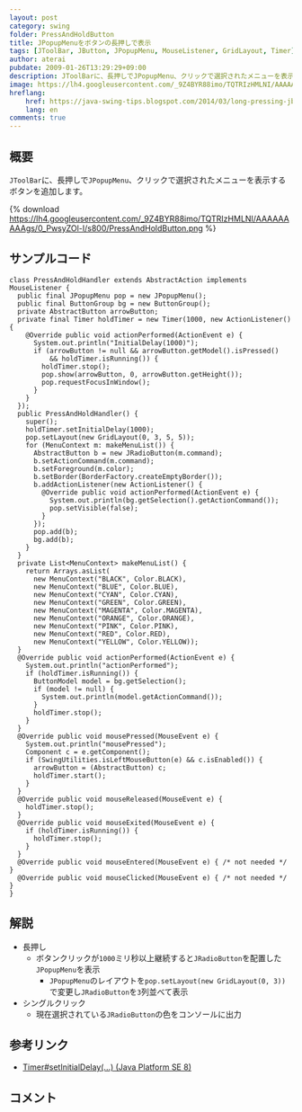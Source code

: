 ```yaml
---
layout: post
category: swing
folder: PressAndHoldButton
title: JPopupMenuをボタンの長押しで表示
tags: [JToolBar, JButton, JPopupMenu, MouseListener, GridLayout, Timer]
author: aterai
pubdate: 2009-01-26T13:29:29+09:00
description: JToolBarに、長押しでJPopupMenu、クリックで選択されたメニューを表示するボタンを追加します。
image: https://lh4.googleusercontent.com/_9Z4BYR88imo/TQTRIzHMLNI/AAAAAAAAAgs/0_PwsyZOl-I/s800/PressAndHoldButton.png
hreflang:
    href: https://java-swing-tips.blogspot.com/2014/03/long-pressing-jbutton-to-get-jpopupmenu.html
    lang: en
comments: true
---
```

## 概要
`JToolBar`に、長押しで`JPopupMenu`、クリックで選択されたメニューを表示するボタンを追加します。

{% download https://lh4.googleusercontent.com/_9Z4BYR88imo/TQTRIzHMLNI/AAAAAAAAAgs/0_PwsyZOl-I/s800/PressAndHoldButton.png %}

## サンプルコード
<pre class="prettyprint"><code>class PressAndHoldHandler extends AbstractAction implements MouseListener {
  public final JPopupMenu pop = new JPopupMenu();
  public final ButtonGroup bg = new ButtonGroup();
  private AbstractButton arrowButton;
  private final Timer holdTimer = new Timer(1000, new ActionListener() {
    @Override public void actionPerformed(ActionEvent e) {
      System.out.println("InitialDelay(1000)");
      if (arrowButton != null &amp;&amp; arrowButton.getModel().isPressed()
          &amp;&amp; holdTimer.isRunning()) {
        holdTimer.stop();
        pop.show(arrowButton, 0, arrowButton.getHeight());
        pop.requestFocusInWindow();
      }
    }
  });
  public PressAndHoldHandler() {
    super();
    holdTimer.setInitialDelay(1000);
    pop.setLayout(new GridLayout(0, 3, 5, 5));
    for (MenuContext m: makeMenuList()) {
      AbstractButton b = new JRadioButton(m.command);
      b.setActionCommand(m.command);
      b.setForeground(m.color);
      b.setBorder(BorderFactory.createEmptyBorder());
      b.addActionListener(new ActionListener() {
        @Override public void actionPerformed(ActionEvent e) {
          System.out.println(bg.getSelection().getActionCommand());
          pop.setVisible(false);
        }
      });
      pop.add(b);
      bg.add(b);
    }
  }
  private List&lt;MenuContext&gt; makeMenuList() {
    return Arrays.asList(
      new MenuContext("BLACK", Color.BLACK),
      new MenuContext("BLUE", Color.BLUE),
      new MenuContext("CYAN", Color.CYAN),
      new MenuContext("GREEN", Color.GREEN),
      new MenuContext("MAGENTA", Color.MAGENTA),
      new MenuContext("ORANGE", Color.ORANGE),
      new MenuContext("PINK", Color.PINK),
      new MenuContext("RED", Color.RED),
      new MenuContext("YELLOW", Color.YELLOW));
  }
  @Override public void actionPerformed(ActionEvent e) {
    System.out.println("actionPerformed");
    if (holdTimer.isRunning()) {
      ButtonModel model = bg.getSelection();
      if (model != null) {
        System.out.println(model.getActionCommand());
      }
      holdTimer.stop();
    }
  }
  @Override public void mousePressed(MouseEvent e) {
    System.out.println("mousePressed");
    Component c = e.getComponent();
    if (SwingUtilities.isLeftMouseButton(e) &amp;&amp; c.isEnabled()) {
      arrowButton = (AbstractButton) c;
      holdTimer.start();
    }
  }
  @Override public void mouseReleased(MouseEvent e) {
    holdTimer.stop();
  }
  @Override public void mouseExited(MouseEvent e) {
    if (holdTimer.isRunning()) {
      holdTimer.stop();
    }
  }
  @Override public void mouseEntered(MouseEvent e) { /* not needed */ }
  @Override public void mouseClicked(MouseEvent e) { /* not needed */ }
}
</code></pre>

## 解説
- 長押し
    - ボタンクリックが`1000`ミリ秒以上継続すると`JRadioButton`を配置した`JPopupMenu`を表示
        - `JPopupMenu`のレイアウトを`pop.setLayout(new GridLayout(0, 3))`で変更し`JRadioButton`を`3`列並べて表示
- シングルクリック
    - 現在選択されている`JRadioButton`の色をコンソールに出力

<!-- dummy comment line for breaking list -->

## 参考リンク
- [Timer#setInitialDelay(...) (Java Platform SE 8)](https://docs.oracle.com/javase/jp/8/docs/api/javax/swing/Timer.html#setInitialDelay-int-)

<!-- dummy comment line for breaking list -->

## コメント
